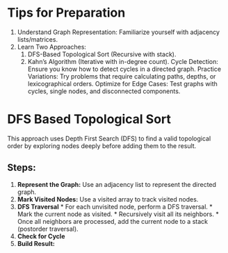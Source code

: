 # Tips for Preparation

1. Understand Graph Representation: Familiarize yourself with adjacency lists/matrices.
2. Learn Two Approaches:
    1. DFS-Based Topological Sort (Recursive with stack).
    2. Kahn’s Algorithm (Iterative with in-degree count).
Cycle Detection: Ensure you know how to detect cycles in a directed graph.
Practice Variations: Try problems that require calculating paths, depths, or lexicographical orders.
Optimize for Edge Cases: Test graphs with cycles, single nodes, and disconnected components.


# DFS Based Topological Sort
This approach uses Depth First Search (DFS) to find a valid topological order by exploring nodes deeply before adding them to the result.

## Steps:
1.    **Represent the Graph:** Use an adjacency list to represent the directed graph.
2.    **Mark Visited Nodes:** Use a visited array to track visited nodes.
3.    **DFS Traversal**
          *    For each unvisited node, perform a DFS traversal.
          *    Mark the current node as visited.
          *    Recursively visit all its neighbors.
          *    Once all neighbors are processed, add the current node to a stack (postorder traversal).
4.    **Check for Cycle**
5.    **Build Result:**
